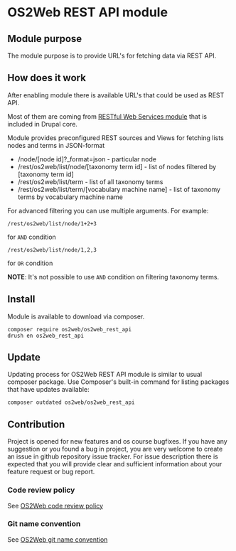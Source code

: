 # OS2Web REST API module

## Module purpose

The module purpose is to provide URL's for fetching data via REST API.

## How does it work

After enabling module there is available URL's that could be used as REST API.

Most of them are coming from [RESTful Web Services module](https://www.drupal.org/docs/8/core/modules/rest/overview) 
that is included in Drupal core.

Module provides preconfigured REST sources and Views for fetching lists nodes
and terms in JSON-format
* /node/[node id]?_format=json - particular node
* /rest/os2web/list/node/[taxonomy term id] - list of nodes filtered by 
[taxonomy term id]
* /rest/os2web/list/term - list of all taxonomy terms
* /rest/os2web/list/term/[vocabulary machine name] - list of taxonomy terms by vocabulary machine name

For advanced filtering you can use multiple arguments. For example:
```
/rest/os2web/list/node/1+2+3
```
for `AND` condition
```
/rest/os2web/list/node/1,2,3
```
for `OR` condition

**NOTE**: It's not possible to use `AND` condition on filtering taxonomy terms.

## Install
Module is available to download via composer.
```
composer require os2web/os2web_rest_api
drush en os2web_rest_api
```

## Update
Updating process for OS2Web REST API module is similar to usual composer package.
Use Composer's built-in command for listing packages that have updates available:

```
composer outdated os2web/os2web_rest_api
```

## Contribution

Project is opened for new features and os course bugfixes.
If you have any suggestion or you found a bug in project, you are very welcome
to create an issue in github repository issue tracker.
For issue description there is expected that you will provide clear and
sufficient information about your feature request or bug report.

### Code review policy
See [OS2Web code review policy](https://github.com/OS2Web/docs#code-review)

### Git name convention
See [OS2Web git name convention](https://github.com/OS2Web/docs#git-guideline)
